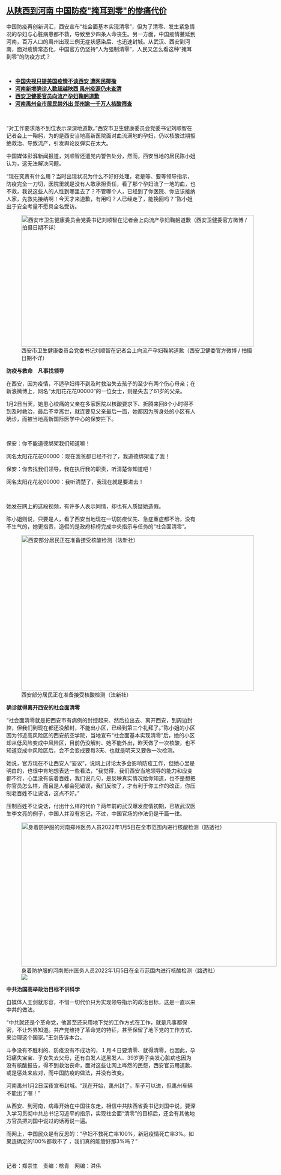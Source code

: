 <!--1641503210000-->
[从陕西到河南 中国防疫"掩耳到零"的惨痛代价](https://www.rfa.org/mandarin/yataibaodao/huanjing/rc-01062022104544.html)
------

<p></p><p>中国防疫再创新词汇，西安宣布“社会面基本实现清零”，但为了清零、发生紧急情况的孕妇与心脏病患都不救，导致至少四条人命丧生。另一方面，中国疫情蔓延到河南，百万人口的禹州出现三例无症状感染后、也<span>迅速</span>封城。从武汉、西安到河南，面对疫情常态化，中国官方仍坚持“人为强制清零”，人民又怎么看这种“掩耳到零”的防疫方式？</p><p><br/></p><ul><li><a href="https://www.rfa.org/mandarin/yataibaodao/meiti/ac1-01062022070035.html"><strong>中国央视只提美国疫情不谈西安 遭网民揶揄</strong></a></li><li><strong><a href="https://www.rfa.org/mandarin/Xinwen/5-01062022100236.html">河南新增确诊人数超越陕西 禹州疫源仍未查清</a></strong></li><li><strong><a href="https://www.rfa.org/mandarin/Xinwen/3-01062022095938.html">西安卫健委官员向流产孕妇鞠躬道歉</a></strong></li><li><strong><a href="https://www.rfa.org/mandarin/yataibaodao/huanjing/ql2-01052022085213.html">河南禹州全市居民禁外出 郑州逾一千万人核酸筛查</a></strong></li></ul><p><br/></p><p>“对工作要求落不到位表示深深地道歉。”西安市卫生健康委员会党委书记刘顺智在记者会上一鞠躬，为的是西安当地高新医院面对血流满地的孕妇，仍以核酸过期拒绝救治、导致流产，引发舆论反弹实在太大。</p><p><span><span>中国媒体彭湃新闻报道，刘顺智还遭党内警告处分，然而，西安当地的居民陈小姐认为，这无法解决问题。</span></span></p><p><span><span>“现在究责有什么用？当时出现状况为什么不好好处理，老是等、要等领导指示，防疫完全一刀切，医院里就是没有人敢承担责任，看了那个孕妇流了一地的血，也不救，我说这些人的人性到哪里去了？不管哪个人，已经到了你医院、你应该接纳人家，先救先接纳啊！今天才来道歉，有用吗？人已经走了，能挽回吗？”陈小姐出于安全考量不愿具全名受访。</span></span></p><p><span><figure class="image-richtext image-inline captioned" style="width:620px;"><img alt="西安市卫生健康委员会党委书记刘顺智在记者会上向流产孕妇鞠躬道歉（西安卫健委官方微博 / 拍摄日期不详）" height="349" src="https://www.rfa.org/mandarin/yataibaodao/huanjing/rc-01062022104544.html/rc0106c.jpg/@@images/7e24c962-5704-4054-8397-4bd5837450b6.jpeg" title="rc0106c.jpg" width="620"/><figcaption class="image-caption">西安市卫生健康委员会党委书记刘顺智在记者会上向流产孕妇鞠躬道歉（西安卫健委官方微博 / 拍摄日期不详）</figcaption><small></small></figure></span></p><p><span><strong><span>防疫与救命　凡事找领导</span></strong></span></p><p><span><span>在西安，因为疫情，不适孕妇得不到及时救治失去孩子的至少有两个伤心母亲；在新浪微博上，网名“太阳花花花</span>00000”的<span>一位女士</span>，则是失去了61岁的父亲。</span></p><p><span>1月2日当天，她<span>患</span>心绞痛的父亲在多家医院以核酸要求下、折腾来回8个小时得不到及时救治，最后不幸离世，就连要见父亲最后一面，她都因为所身处的小区有人确诊，而被当地高新国际医学中心的保安拦下。</span></p><p><span> </span></p><p><span><span>保安：你不能道德绑架我们知道嘛！</span></span></p><p><span><span>网名太阳花花花</span>00000：现在我爸都已经不行了，我道德绑架谁了我！</span></p><p><span><span>保安：你去找我们领导，我在执行我的职责，听清楚你知道吧！</span></span></p><p><span><span>网名太阳花花花</span>00000：我听清楚了，我现在就是要进去！</span></p><p><span> </span></p><p><span><span>她发在网上的这段视频，有许多人表示同情，却也有人质疑她造假。</span></span></p><p><span><span>陈小姐则说，只要是人，看了西安当地现在一切防疫优先、急症重症都不治，没有不生气的，她更指责，造假的是政府标榜完成中央指示与任务的“社会面清零”。</span></span></p><p><span><figure class="image-richtext image-inline captioned" style="width:620px;"><img alt="西安部分居民正在准备接受核酸检测（法新社）" height="413" src="https://www.rfa.org/mandarin/yataibaodao/huanjing/rc-01062022104544.html/rc0106b.jpg/@@images/144a5909-2ee3-428c-8733-54cd9f50135b.jpeg" title="rc0106b.jpg" width="620"/><figcaption class="image-caption">西安部分居民正在准备接受核酸检测（法新社）</figcaption><small></small></figure></span></p><p><span><strong><span>确诊就得离开西安的社会面清零</span></strong></span></p><p><span><span>“社会面清零就是把西安市有病例的封控起来、然后拉出去、离开西安，到周边封控，但我们到现在都还没解封，不能出小区，已经到第三个礼拜了。”陈小姐的小区因为邻近高风险区的西安航空学院，当地宣布“社会面基本实现清零”后，她的小区却从低风险变成中风险区，目前仍没解封、<span><span>她</span></span></span><span><span>不能外出</span>，昨天做了一次核酸，也不知道变成中风险区后，会不会变成要<span>每</span></span>3天、也就是明天又要做一次检测。</span></p><p><span><span>她说，官方现在不让西安人“妄议”，说网上讨论太多会影响防疫工作，但她心里是明白的，也很中肯地想表达一些看法，“我觉得，我们西安当地领导的能力和应变都不行，心里没有装着百姓，我们说几句，是反映真实情况给你知道，也不是想把你官员怎么样，而且是人都会犯错误，我们反映了，才有利于你工作的改正，你压制老百姓不让说话，这点不好。”</span></span></p><p><span><span>压制百姓不让说话，付出什么样的代价？两年前的武汉爆发疫情初期，已故武汉医生李文亮的例子，中国人并没有忘记，不过，中国官场的作法仍是千篇一律。</span></span></p><p><span><figure class="image-richtext image-inline captioned" style="width:680px;"><img alt="身着防护服的河南郑州医务人员2022年1月5日在全市范围内进行核酸检测（路透社）" height="383" src="https://www.rfa.org/mandarin/yataibaodao/huanjing/rc-01062022104544.html/rc0106.jpg/@@images/0b353293-3b3a-4e1a-8c96-5f9299c80563.jpeg" title="rc0106.jpg" width="680"/><figcaption class="image-caption">身着防护服的河南郑州医务人员2022年1月5日在全市范围内进行核酸检测（路透社）</figcaption><small></small><div id="zoomattribute"><a data-caption="身着防护服的河南郑州医务人员2022年1月5日在全市范围内进行核酸检测（路透社）" data-fancybox="" href="https://www.rfa.org/mandarin/yataibaodao/huanjing/rc-01062022104544.html/rc0106.jpg" id="single_image" title="身着防护服的河南郑州医务人员2022年1月5日在全市范围内进行核酸检测（路透社）"><img src="/++plone++rfa-resources/img/icon-zoom.png"/></a></div></figure></span></p><p><span><strong><span>中共治国高举政治目标不讲科学　</span></strong></span></p><p><span><span>自媒体人王剑就形容，不惜一切代价只为实现领导指示的政治目标，这是一直以来中共的做法。</span></span></p><p><span><span>“中共就还是个革命党，他<span>甚至</span>还采用地下党的工作方式在工作，就是凡事都保密，不让外界知道。共产党维持了革命党的特征，甚至保留了<span>地下党</span>的工作方式、来治理这个国家。”王剑告诉本台。</span></span></p><p><span><span>斗争没有不胜利的、防疫没有不成功的，１月４日要清零、就得清零，也因此，孕妇痛失宝宝、<span>子女失去父母</span>，还有白发人送黑发人、</span>39岁男子突发心脏病也因为没有核酸报告，得不到救治丧命，<span>面对</span>这些让网上哗然的民怨，西安官员用道歉、或是惩处来应对，而中国防疫的做法，并没有改变。</span></p><p><span><span>河南禹州1月2日深夜宣布封城。“现在开始，禹州封了，车子可以进，但禹州车辆不能出了喔！”</span></span></p><p><span><span>从西安、到河南，病毒开始在中国往东走，相信中共陕西省委书记刘国中说，要深入学习贯彻中共总书记习近平的指示，实现社会面“清零”的目标后，还会有其他地方官员把刘国中说过的话再说一遍。</span></span></p><p><span><span>而网上，中国民众是有反思的：“孕妇不救死亡率</span>100%，新冠疫情死亡率3%。如果连确定的100%都救不了 ，我们真的能管好那3%吗？”</span></p><p><br/></p><p><span>记者：郑崇生　责编：梒青　网编：洪伟</span></p>
